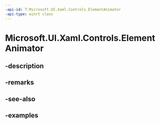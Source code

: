 ```yaml
---
-api-id: T:Microsoft.UI.Xaml.Controls.ElementAnimator
-api-type: winrt class
---
```


<!-- Class syntax.
public class ElementAnimator 
-->

# Microsoft.UI.Xaml.Controls.ElementAnimator

## -description

## -remarks

## -see-also

## -examples

